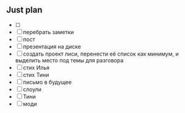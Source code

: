 ## Just plan
- [ ] 
- [ ] перебрать заметки
- [ ] пост
- [ ] презентация на диске 
- [ ] создать проект лиси, перенести её список как минимум, и выделить место под темы для разговора
- [ ] стих Илья
- [ ] стих Тини
- [ ] письмо в будущее 
- [ ] слоули
- [ ] Тини
- [ ] моди
